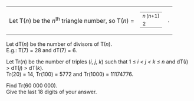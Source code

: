<p>
</p><table class="formula"><tr><td>
Let T(<var>n</var>) be the <var>n</var><sup>th</sup> triangle number, so T(<var>n</var>) =
</td>
<td>
<table class="frac" style="font-size:smaller;"><tr><td><var>n</var> (<var>n</var>+1)</td></tr><tr><td class="overline">2</td></tr></table></td>
<td>
.
</td>
</tr></table><p>
Let dT(<var>n</var>) be the number of divisors of T(<var>n</var>).<br />
E.g.:
T(7) = 28 and dT(7) = 6.
</p>
<p>
Let Tr(<var>n</var>) be the number of triples (<var>i</var>, <var>j</var>, <var>k</var>) such that 1 ≤ <var>i &lt; j &lt; k ≤ n</var> and dT(<var>i</var>) &gt; dT(<var>j</var>) &gt; dT(<var>k</var>).<br />
Tr(20) = 14, Tr(100) = 5772 and Tr(1000) = 11174776.
</p>
<p>
Find Tr(60 000 000). <br />
Give the last 18 digits of your answer.
</p>

